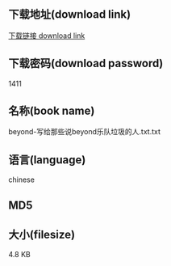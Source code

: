 ## 下载地址(download link)
[下载链接 download link](https://voluble-croquembouche-d321dc.netlify.app/?s=beyond-%E5%86%99%E7%BB%99%E9%82%A3%E4%BA%9B%E8%AF%B4beyond%E4%B9%90%E9%98%9F%E5%9E%83%E5%9C%BE%E7%9A%84%E4%BA%BA.txt)

## 下载密码(download password)
1411

## 名称(book name)
beyond-写给那些说beyond乐队垃圾的人.txt.txt

## 语言(language)
chinese

## MD5


## 大小(filesize)
4.8 KB
